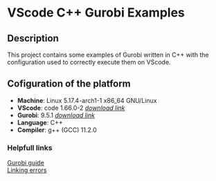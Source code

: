 # VScode C++ Gurobi Examples
## Description 
This project contains some examples of Gurobi written in C++ with the configuration used to correctly execute them on VScode.
## Cofiguration of the platform 
* **Machine**: Linux 5.17.4-arch1-1 x86_64 GNU/Linux
* **VScode**: code 1.66.0-2 *[download link](https://archlinux.org/packages/community/x86_64/code/)*
* **Gurobi**: 9.5.1 *[download link](https://www.gurobi.com/downloads/gurobi-software/)*
* **Language**: C++
* **Compiler**: g++ (GCC) 11.2.0
### Helpfull links
[Gurobi guide](https://www.gurobi.com/downloads/gurobi-software/)</br>
[Linking errors](https://support.gurobi.com/hc/en-us/community/posts/360073121211-Undefined-references-problem-when-compiling-c-test-code)
